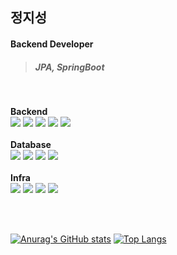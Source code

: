 ## 정지성

#### Backend Developer

> ##### JPA, SpringBoot

<br>

<!-- **email** <jung48182@gmail.com><br> -->
<!-- **blog** <https://zzzzseong.tistory.com/><br> -->

**Backend**
<br>
<span>
  <img src = "https://img.shields.io/badge/Spring_Boot-F2F4F9?style=for-the-badge&logo=spring-boot">
  <img src = "https://img.shields.io/badge/Apache_Kafka-231F20?style=for-the-badge&logo=apache-kafka&logoColor=white">
  <img src = "https://img.shields.io/badge/rabbitmq-%23FF6600.svg?&style=for-the-badge&logo=rabbitmq&logoColor=white">
  <img src = "https://img.shields.io/badge/Prometheus-000000?style=for-the-badge&logo=prometheus&labelColor=000000">
  <img src = "https://img.shields.io/badge/Grafana-F2F4F9?style=for-the-badge&logo=grafana&logoColor=orange&labelColor=F2F4F9">
</span>
<br>
<br>
**Database**
<br>
<span>
  <img src = "https://img.shields.io/badge/MySQL-005C84?style=for-the-badge&logo=mysql&logoColor=white">
  <img src = "https://img.shields.io/badge/MariaDB-003545?style=for-the-badge&logo=mariadb&logoColor=white">
  <img src = "https://img.shields.io/badge/MongoDB-4EA94B?style=for-the-badge&logo=mongodb&logoColor=white">
  <img src = "https://img.shields.io/badge/redis-%23DD0031.svg?&style=for-the-badge&logo=redis&logoColor=white">
</span>
<br>
<br>
**Infra**
<br>
<span>
  <img src = "https://img.shields.io/badge/Amazon_AWS-FF9900?style=for-the-badge&logo=amazonaws&logoColor=white">
  <img src = "https://img.shields.io/badge/Docker-2CA5E0?style=for-the-badge&logo=docker&logoColor=white">
  <img src = "https://img.shields.io/badge/Nginx-009639?style=for-the-badge&logo=nginx&logoColor=white">
  <img src = "https://img.shields.io/badge/GitHub_Actions-2088FF?style=for-the-badge&logo=github-actions&logoColor=white">
</span>

<br>
<br>

[![Anurag's GitHub stats](https://github-readme-stats.vercel.app/api?username=zzzzseong&rank_icon=github&theme=dark)](https://github.com/anuraghazra/github-readme-stats)
[![Top Langs](https://github-readme-stats.vercel.app/api/top-langs/?username=zzzzseong&layout=compact&theme=dark)](https://github.com/anuraghazra/github-readme-stats)

<!--
**zzzzseong/zzzzseong** is a ✨ _special_ ✨ repository because its `README.md` (this file) appears on your GitHub profile.

Here are some ideas to get you started:

- 🔭 I’m currently working on ...
- 🌱 I’m currently learning ...
- 👯 I’m looking to collaborate on ...
- 🤔 I’m looking for help with ...
- 💬 Ask me about ...
- 📫 How to reach me: ...
- 😄 Pronouns: ...
- ⚡ Fun fact: ...
-->
